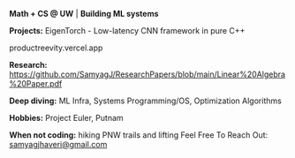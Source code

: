 **Math + CS @ UW** | **Building ML systems**

**Projects:**
EigenTorch - Low-latency CNN framework in pure C++

productreevity.vercel.app

**Research:**
https://github.com/SamyagJ/ResearchPapers/blob/main/Linear%20Algebra%20Paper.pdf

**Deep diving:** ML Infra, Systems Programming/OS, Optimization Algorithms

**Hobbies:** Project Euler, Putnam

**When not coding:** hiking PNW trails and lifting
Feel Free To Reach Out: samyagjhaveri@gmail.com
